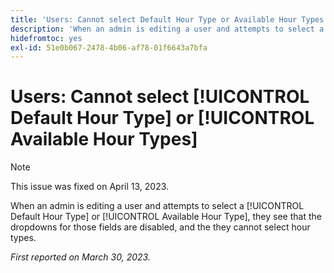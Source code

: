 ```yaml
---
title: 'Users: Cannot select Default Hour Type or Available Hour Types'
description: 'When an admin is editing a user and attempts to select a Default Hour Type or Available Hour Type, they see that the dropdowns for those fields are disabled, and the they cannot select hour types. '
hidefromtoc: yes
exl-id: 51e0b067-2478-4b06-af78-01f6643a7bfa
---
```

# Users: Cannot select [!UICONTROL Default Hour Type] or [!UICONTROL Available Hour Types]

>[!NOTE]
>
>This issue was fixed on April 13, 2023.

When an admin is editing a user and attempts to select a [!UICONTROL Default Hour Type] or [!UICONTROL Available Hour Type], they see that the dropdowns for those fields are disabled, and the they cannot select hour types. 

_First reported on March 30, 2023._
